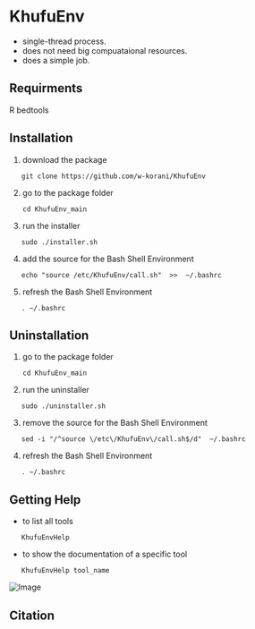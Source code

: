 # KhufuEnv

- single-thread process.
- does not need big compuataional resources.
- does a simple job.

## Requirments
R
bedtools

## Installation

1. download the package
```
   git clone https://github.com/w-korani/KhufuEnv
```
2. go to the package folder
   ```
   cd KhufuEnv_main
   ```
3. run the installer
```
   sudo ./installer.sh
```
4. add the source for the Bash Shell Environment
```
   echo "source /etc/KhufuEnv/call.sh"  >>  ~/.bashrc
```
5. refresh the Bash Shell Environment
```
   . ~/.bashrc
```

## Uninstallation
1. go to the package folder
   ```
   cd KhufuEnv_main
   ```
2. run the uninstaller
```
   sudo ./uninstaller.sh
```
3. remove the source for the Bash Shell Environment
```
   sed -i "/^source \/etc\/KhufuEnv\/call.sh$/d"  ~/.bashrc
```
4. refresh the Bash Shell Environment
```
   . ~/.bashrc
```


## Getting Help
- to list all tools
```
   KhufuEnvHelp
```
- to show the documentation of a specific tool
```
   KhufuEnvHelp tool_name
```

![Image](https://github.com/user-attachments/assets/21a55e37-a6d5-45bc-81e8-2e382639e375)

## Citation


